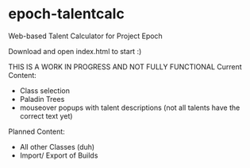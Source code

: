 # epoch-talentcalc
Web-based Talent Calculator for Project Epoch

Download and open index.html to start :)

THIS IS A WORK IN PROGRESS AND NOT FULLY FUNCTIONAL
Current Content:
- Class selection
- Paladin Trees
- mouseover popups with talent descriptions (not all talents have the correct text yet)

Planned Content:
- All other Classes (duh)
- Import/ Export of Builds
